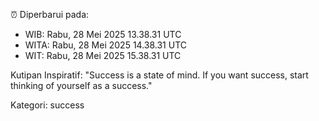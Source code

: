 ⏰ Diperbarui pada:
- WIB: Rabu, 28 Mei 2025 13.38.31 UTC
- WITA: Rabu, 28 Mei 2025 14.38.31 UTC
- WIT: Rabu, 28 Mei 2025 15.38.31 UTC

Kutipan Inspiratif:
"Success is a state of mind. If you want success, start thinking of yourself as a success."


Kategori: success

